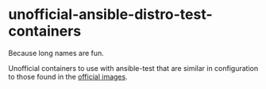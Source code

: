 # unofficial-ansible-distro-test-containers

Because long names are fun.

Unofficial containers to use with ansible-test that are similar in configuration
to those found in the
[official images](https://github.com/ansible/distro-test-containers/).
